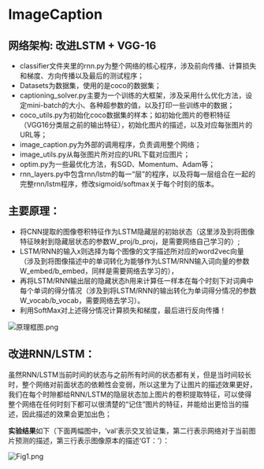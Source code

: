 # ImageCaption
## 网络架构: 改进LSTM + VGG-16

- classifier文件夹里的rnn.py为整个网络的核心程序，涉及前向传播、计算损失和梯度、方向传播以及最后的测试程序；
- Datasets为数据集，使用的是coco的数据集；
- captioning_solver.py主要为一个训练的大框架，涉及采用什么优化方法，设定mini-batch的大小、各种超参数的值，以及打印一些训练中的数据；
- coco_utils.py为初始化coco数据集的样本；如初始化图片的卷积特征（VGG16分类层之前的输出特征），初始化图片的描述，以及对应每张图片的URL等；
- image_caption.py为外部的调用程序，负责调用整个网络；
- image_utils.py从每张图片所对应的URL下载对应图片；
- optim.py为一些最优化方法，有SGD、Momentum、Adam等；
- rnn_layers.py中包含rnn/lstm的每一“层”的程序，以及将每一层组合在一起的完整rnn/lstm程序，修改sigmoid/softmax关于每个时刻的版本。

## 主要原理：
- 将CNN提取的图像卷积特征作为LSTM隐藏层的初始状态（这里涉及到将图像特征映射到隐藏层状态的参数W_proj/b_proj，是需要网络自己学习的）;
- LSTM/RNN的输入x则选择为每个图像的文字描述所对应的word2vec向量（涉及到将图像描述中的单词转化为能够作为LSTM/RNN输入词向量的参数W_embed/b_embed，同样是需要网络去学习的），
- 再将LSTM/RNN输出层的隐藏状态h用来计算任一样本在每个时刻下对词典中每个单词的得分情况（涉及到将LSTM/RNN的输出转化为单词得分情况的参数W_vocab/b_vocab，需要网络去学习）。
- 利用SoftMax对上述得分情况计算损失和梯度，最后进行反向传播！  

![原理框图.png](http://upload-images.jianshu.io/upload_images/3970488-93887b61d610a314.png?imageMogr2/auto-orient/strip%7CimageView2/2/w/1240)  

## 改进RNN/LSTM：
虽然RNN/LSTM当前时间的状态与之前所有时间的状态都有关，但是当时间较长时，整个网络对前面状态的依赖性会变弱，所以这里为了让图片的描述效果更好，我们在每个时隙都给RNN/LSTM的隐层状态加上图片的卷积提取特征，可以使得整个网络在任何时刻下都可以很清楚的“记住”图片的特征，并能给出更恰当的描述，因此描述的效果会更加出色；

**实验结果**如下（下面两幅图中，‘val’表示交叉验证集，第二行表示网络对于当前图片预测的描述，第三行表示图像原本的描述‘GT：’）：

![Fig1.png](http://upload-images.jianshu.io/upload_images/3970488-3abcafe945ec489d.png?imageMogr2/auto-orient/strip%7CimageView2/2/w/1240)  
